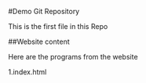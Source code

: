 #Demo Git Repository

This is the first file in this Repo

##Website content

Here are the programs from the website

1.index.html
